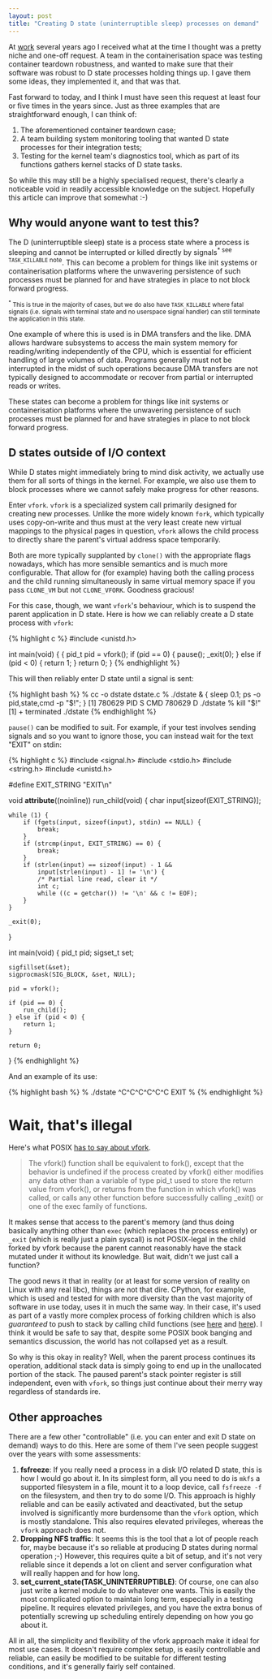 ```yaml
---
layout: post
title: "Creating D state (uninterruptible sleep) processes on demand"
---
```


At [work](https://meta.com) several years ago I received what at the time I
thought was a pretty niche and one-off request. A team in the containerisation
space was testing container teardown robustness, and wanted to make sure that
their software was robust to D state processes holding things up. I gave them
some ideas, they implemented it, and that was that.

Fast forward to today, and I think I must have seen this request at least four
or five times in the years since. Just as three examples that are
straightforward enough, I can think of:

1. The aforementioned container teardown case;
2. A team building system monitoring tooling that wanted D state processes for
   their integration tests;
3. Testing for the kernel team's diagnostics tool, which as part of its
   functions gathers kernel stacks of D state tasks.

So while this may still be a highly specialised request, there's clearly a
noticeable void in readily accessible knowledge on the subject. Hopefully this
article can improve that somewhat :-)

## Why would anyone want to test this?

The D (uninterruptible sleep) state is a process state where a process is
sleeping and cannot be interrupted or killed directly by signals<sup>* see
`TASK_KILLABLE` note</sup>. This can become a problem for things like init
systems or containerisation platforms where the unwavering persistence of such
processes must be planned for and have strategies in place to not block forward
progress.

<small><sup>*</sup> This is true in the majority of cases, but we do also have
`TASK_KILLABLE` where fatal signals (i.e. signals with terminal state and no
userspace signal handler) can still terminate the application in this
state.</small>

One example of where this is used is in DMA transfers and the like. DMA allows
hardware subsystems to access the main system memory for reading/writing
independently of the CPU, which is essential for efficient handling of large
volumes of data. Programs generally must not be interrupted in the midst of
such operations because DMA transfers are not typically designed to accommodate
or recover from partial or interrupted reads or writes.

These states can become a problem for things like init systems or
containerisation platforms where the unwavering persistence of such processes
must be planned for and have strategies in place to not block forward progress.

## D states outside of I/O context

While D states might immediately bring to mind disk activity, we actually use
them for all sorts of things in the kernel. For example, we also use them to
block processes where we cannot safely make progress for other reasons.

Enter `vfork`. `vfork` is a specialized system call primarily designed for
creating new processes. Unlike the more widely known `fork`, which typically
uses copy-on-write and thus must at the very least create new virtual mappings
to the physical pages in question, `vfork` allows the child process to directly
share the parent's virtual address space temporarily.

Both are more typically supplanted by `clone()` with the appropriate flags
nowadays, which has more sensible semantics and is much more configurable. That
allow for (for example) having both the calling process and the child running
simultaneously in same virtual memory space if you pass `CLONE_VM` but not
`CLONE_VFORK`. Goodness gracious!

For this case, though, we want `vfork`'s behaviour, which is to suspend the
parent application in D state. Here is how we can reliably create a D state
process with `vfork`:

{% highlight c %}
#include <unistd.h>

int main(void) {
{
    pid_t pid = vfork();
    if (pid == 0) {
        pause();
        _exit(0);
    } else if (pid < 0) {
        return 1;
    }
    return 0;
}
{% endhighlight %}

This will then reliably enter D state until a signal is sent:

{% highlight bash %}
% cc -o dstate dstate.c
% ./dstate & { sleep 0.1; ps -o pid,state,cmd -p "$!"; }
[1] 780629
    PID S CMD
 780629 D ./dstate
% kill "$!"
[1]  + terminated  ./dstate
{% endhighlight %}

`pause()` can be modified to suit. For example, if your test involves sending
signals and so you want to ignore those, you can instead wait for the text
"EXIT" on stdin:

{% highlight c %}
#include <signal.h>
#include <stdio.h>
#include <string.h>
#include <unistd.h>

#define EXIT_STRING "EXIT\n"

void __attribute__((noinline)) run_child(void)
{
    char input[sizeof(EXIT_STRING)];

    while (1) {
        if (fgets(input, sizeof(input), stdin) == NULL) {
            break;
        }
        if (strcmp(input, EXIT_STRING) == 0) {
            break;
        }
        if (strlen(input) == sizeof(input) - 1 &&
            input[strlen(input) - 1] != '\n') {
            /* Partial line read, clear it */
            int c;
            while ((c = getchar()) != '\n' && c != EOF);
        }
    }

    _exit(0);
}

int main(void)
{
    pid_t pid;
    sigset_t set;

    sigfillset(&set);
    sigprocmask(SIG_BLOCK, &set, NULL);

    pid = vfork();

    if (pid == 0) {
        run_child();
    } else if (pid < 0) {
        return 1;
    }

    return 0;
}
{% endhighlight %}

And an example of its use:

{% highlight bash %}
% ./dstate
^C^C^C^C^C^C
EXIT
%
{% endhighlight %}

# Wait, that's illegal

Here's what POSIX [has to say about
vfork](https://pubs.opengroup.org/onlinepubs/009696799/functions/vfork.html).

> The vfork() function shall be equivalent to fork(), except that the behavior
> is undefined if the process created by vfork() either modifies any data other
> than a variable of type pid_t used to store the return value from vfork(), or
> returns from the function in which vfork() was called, or calls any other
> function before successfully calling _exit() or one of the exec family of
> functions.

It makes sense that access to the parent's memory (and thus doing basically
anything other than `exec` (which replaces the process entirely) or `_exit`
(which is really just a plain syscall) is not POSIX-legal in the child forked
by vfork because the parent cannot reasonably have the stack mutated under it
without its knowledge. But wait, didn't we just call a function?

The good news it that in reality (or at least for some version of reality on
Linux with any real libc), things are not that dire. CPython, for example,
which is used and tested for with more diversity than the vast majority of
software in use today, uses it in much the same way. In their case, it's used
as part of a vastly more complex process of forking children which is
also _guaranteed_ to push to stack by calling child functions (see
[here](https://github.com/python/cpython/blob/v3.12.1/Modules/_posixsubprocess.c#L812-L823)
and
[here](https://github.com/python/cpython/blob/v3.12.1/Modules/_posixsubprocess.c#L553-L571)).
I think it would be safe to say that, despite some POSIX book banging and
semantics discussion, the world has not collapsed yet as a result.

So why is this okay in reality? Well, when the parent process continues its
operation, additional stack data is simply going to end up in the unallocated
portion of the stack. The paused parent's stack pointer register is still
independent, even with `vfork`, so things just continue about their merry way
regardless of standards ire.

## Other approaches

There are a few other "controllable" (i.e. you can enter and exit D state on
demand) ways to do this. Here are some of them I've seen people suggest over
the years with some assessments:

1. **fsfreeze**: If you really need a process in a disk I/O related D state,
   this is how I would go about it. In its simplest form, all you need to do is
   `mkfs` a supported filesystem in a file, mount it to a loop device, call
   `fsfreeze -f` on the filesystem, and then try to do some I/O. This approach
   is highly reliable and can be easily activated and deactivated, but the
   setup involved is significantly more burdensome than the `vfork` option,
   which is mostly standalone. This also requires elevated privileges, whereas
   the `vfork` approach does not.
2. **Dropping NFS traffic**: It seems this is the tool that a lot of people
   reach for, maybe because it's so reliable at producing D states during
   normal operation ;-) However, this requires quite a bit of setup, and it's
   not very reliable since it depends a lot on client and server configuration
   what will really happen and for how long.
3. **set_current_state(TASK_UNINTERRUPTIBLE)**: Of course, one can also just
   write a kernel module to do whatever one wants. This is easily the most
   complicated option to maintain long term, especially in a testing pipeline.
   It requires elevated privileges, and you have the extra bonus of potentially
   screwing up scheduling entirely depending on how you go about it.

All in all, the simplicity and flexibility of the vfork approach make it ideal
for most use cases. It doesn't require complex setup, is easily controllable
and reliable, can easily be modified to be suitable for different testing
conditions, and it's generally fairly self contained.
